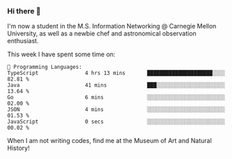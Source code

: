 ### Hi there 👋

I'm now a student in the M.S. Information Networking @ Carnegie Mellon University, as well as a newbie chef and astronomical observation enthusiast. 



<!--START_SECTION:waka-->
This week I have spent some time on: 

```text
💬 Programming Languages: 
TypeScript               4 hrs 13 mins       █████████████████████░░░░   82.81 % 
Java                     41 mins             ███░░░░░░░░░░░░░░░░░░░░░░   13.64 % 
Go                       6 mins              ░░░░░░░░░░░░░░░░░░░░░░░░░   02.00 % 
JSON                     4 mins              ░░░░░░░░░░░░░░░░░░░░░░░░░   01.53 % 
JavaScript               0 secs              ░░░░░░░░░░░░░░░░░░░░░░░░░   00.02 % 
```


<!--END_SECTION:waka-->

When I am not writing codes, find me at the Museum of Art and Natural History!
